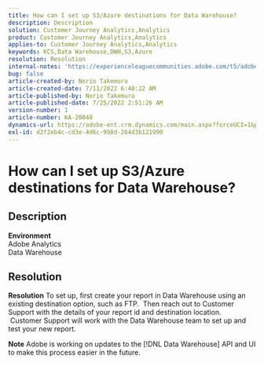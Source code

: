 ```yaml
---
title: How can I set up S3/Azure destinations for Data Warehouse?
description: Description
solution: Customer Journey Analytics,Analytics
product: Customer Journey Analytics,Analytics
applies-to: Customer Journey Analytics,Analytics
keywords: KCS,Data Warehouse,DWH,S3,Azure
resolution: Resolution
internal-notes: 'https://experienceleaguecommunities.adobe.com/t5/adobe-analytics-ideas/amazon-s3-support-for-data-warehouse/idi-p/341037  Azure example: https://jira.corp.adobe.com/browse/AN-259530  S3 example: https://jira.corp.adobe.com/browse/AN-294769'
bug: false
article-created-by: Norio Takemura
article-created-date: 7/11/2022 6:40:22 AM
article-published-by: Norio Takemura
article-published-date: 7/25/2022 2:51:26 AM
version-number: 1
article-number: KA-20048
dynamics-url: https://adobe-ent.crm.dynamics.com/main.aspx?forceUCI=1&pagetype=entityrecord&etn=knowledgearticle&id=d6a3af53-e400-ed11-82e4-00224809f805
exl-id: d2f2eb4c-cd3e-4d6c-998d-264d3b121990
---
```

# How can I set up S3/Azure destinations for Data Warehouse?

## Description

<b>Environment</b>
<br>Adobe Analytics
<br>Data Warehouse

## Resolution


<b>Resolution</b>
To set up, first create your report in Data Warehouse using an existing destination option, such as FTP.  Then reach out to Customer Support with the details of your report id and destination location.  Customer Support will work with the Data Warehouse team to set up and test your new report.

<b>Note</b>
Adobe is working on updates to the [!DNL Data Warehouse] API and UI to make this process easier in the future.

